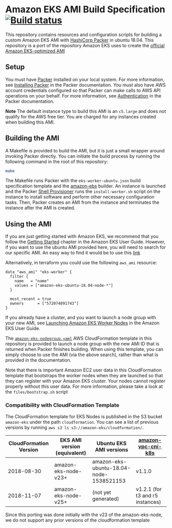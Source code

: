 # Amazon EKS AMI Build Specification [![Build status](https://badge.buildkite.com/0dcc707973e4bc57d73d24d448d46905ca0c97d763f073cf56.svg)](https://buildkite.com/gusto/packer-ubuntu-eks-ami)

This repository contains resources and configuration scripts for building a
custom Amazon EKS AMI with [HashiCorp Packer](https://www.packer.io/) in ubuntu 18.04.
This repository is a port of the repository Amazon EKS uses to create the [official Amazon
EKS-optimized AMI](https://github.com/awslabs/amazon-eks-ami)

## Setup

You must have [Packer](https://www.packer.io/) installed on your local system.
For more information, see [Installing Packer](https://www.packer.io/docs/install/index.html)
in the Packer documentation. You must also have AWS account credentials
configured so that Packer can make calls to AWS API operations on your behalf.
For more information, see [Authentication](https://www.packer.io/docs/builders/amazon.html#specifying-amazon-credentials)
in the Packer documentation.

**Note**
The default instance type to build this AMI is an `c5.large` and does not
qualify for the AWS free tier. You are charged for any instances created
when building this AMI.

## Building the AMI

A Makefile is provided to build the AMI, but it is just a small wrapper around
invoking Packer directly. You can initiate the build process by running the
following command in the root of this repository:

```bash
make
```

The Makefile runs Packer with the `eks-worker-ubuntu.json` build specification
template and the [amazon-ebs](https://www.packer.io/docs/builders/amazon-ebs.html)
builder. An instance is launched and the Packer [Shell
Provisioner](https://www.packer.io/docs/provisioners/shell.html) runs the
`install-worker.sh` script on the instance to install software and perform other
necessary configuration tasks.  Then, Packer creates an AMI from the instance
and terminates the instance after the AMI is created.

## Using the AMI

If you are just getting started with Amazon EKS, we recommend that you follow
the [Getting Started](https://docs.aws.amazon.com/eks/latest/userguide/getting-started.html)
chapter in the Amazon EKS User Guide. However, if you want to use the ubuntu AMI provided
here, you will need to search for our specific AMI. 
An easy way to find it would be to use this [link](https://us-west-2.console.aws.amazon.com/ec2/v2/home?region=us-west-2#Images:visibility=public-images;ownerAlias=572074891743;sort=name)

Alternatively, in terraform you could use the following `aws_ami` resource:

```
data "aws_ami" "eks-worker" {
  filter {
    name   = "name"
    values = ["amazon-eks-ubuntu-18.04-node-*"]
  }

  most_recent = true
  owners      = ["572074891743"]
}
```

If you already have a cluster, and you want to launch a node group with your
new AMI, see [Launching Amazon EKS Worker Nodes](https://docs.aws.amazon.com/eks/latest/userguide/launch-workers.html)
in the Amazon EKS User Guide.

The [`amazon-eks-nodegroup.yaml`](amazon-eks-nodegroup.yaml) AWS CloudFormation
template in this repository is provided to launch a node group with the new AMI
ID that is returned when Packer finishes building.  When using this template, you
can simply choose to use the AMI (via the above search), rather than what is
provided in the documentation. 

Note that there is important Amazon EC2 user data in this CloudFormation template
that bootstraps the worker nodes when they are launched so that they can
register with your Amazon EKS cluster. Your nodes cannot register
properly without this user data.  For more information, please take
a look at the `files/bootstrap.sh` script

### Compatibility with CloudFormation Template

The CloudFormation template for EKS Nodes is published in the S3 bucket
`amazon-eks` under the path `cloudformation`. You can see a list of previous
versions by running `aws s3 ls s3://amazon-eks/cloudformation/`.

| CloudFormation Version | EKS AMI version (equivalent) | Ubuntu EKS AMI versions                   | [amazon-vpc-cni-k8s](https://github.com/aws/amazon-vpc-cni-k8s/releases) |
| ---------------------- | ---------------------------  | ----------------------------------------- | -------------------------------- |
| 2018-08-30             | amazon-eks-node-v23+         | amazon-eks-ubuntu-18.04-node-1538521153   | v1.1.0                           |
| 2018-11-07             | amazon-eks-node-v25+         | (not yet generated)                       | v1.2.1 (for t3 and r5 instances) |

Since this porting was done initially with the v23 of the amazon-eks-node,
we do not support any prior versions of the cloudformation template
